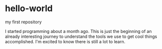 # hello-world
my first repository

I started programming about a month ago. This is just the beginning of an already interesting journey to understand the tools we use to get cool things accomplished. I'm excited to know there is still a lot to learn.
